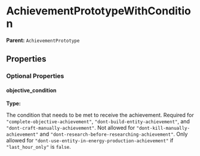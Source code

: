# AchievementPrototypeWithCondition



**Parent:** `AchievementPrototype`

## Properties

### Optional Properties

#### objective_condition

**Type:** 

The condition that needs to be met to receive the achievement. Required for `"complete-objective-achievement"`, `"dont-build-entity-achievement"`, and `"dont-craft-manually-achievement"`. Not allowed for `"dont-kill-manually-achievement"` and `"dont-research-before-researching-achievement"`. Only allowed for `"dont-use-entity-in-energy-production-achievement"` if `"last_hour_only"` is `false`.


